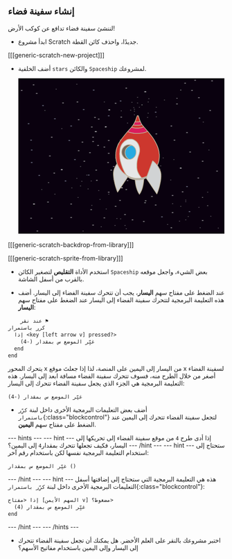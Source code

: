 ## إنشاء سفينة فضاء

لننشئ سفينة فضاء تدافع عن كوكب الأرض!

+ ابدأ مشروع Scratch جديدًا، واحذف كائن القطة.

[[[generic-scratch-new-project]]]

+ أضف الخلفية `stars` والكائن `Spaceship` لمشروعك.
    
    ![لقطة الشاشة](images/invaders-sprites.png)

[[[generic-scratch-backdrop-from-library]]]

[[[generic-scratch-sprite-from-library]]]

+ استخدم الأداة **التقليص** لتصغير الكائن `Spaceship` بعض الشيء، واجعل موقعه بالقرب من أسفل الشاشة.

+ عند الضغط على مفتاح سهم **اليسار**، يجب أن تتحرك سفينة الفضاء إلى اليسار. أضف هذه التعليمة البرمجية لتتحرك سفينة الفضاء إلى اليسار عند الضغط على مفتاح سهم **اليسار**:

```blocks
    عند نقر ⚑
كرر باستمرار 
  إذا <key [left arrow v] pressed?> 
    غيِّر الموضع س بمقدار (-4)
  end
end
```

يتحرك المحور x من اليسار إلى اليمين على المنصة، لذا إذا جعلتَ موقع x لسفينة الفضاء أصغر من خلال الطرح منه، فسوف تتحرك سفينة الفضاء مسافة ابعد إلى اليسار. هذه التعليمة البرمجية هي الجزء الذي يجعل سفينة الفضاء تتحرك إلى اليسار:

```blocks
غيِّر الموضع س بمقدار (-4)
```

+ أضف بعض التعليمات البرمجية الأخرى داخل لبنة `كرِّر باستمرار`{:class="blockcontrol"} لتجعل سفينة الفضاء تتحرك إلى اليمين عند الضغط على مفتاح سهم **اليمين**.

\--- hints \--- \--- hint \--- إذا أدى طرح `4` من موقع سفينة الفضاء إلى تحريكها إلى اليسار، فكيف تجعلها تتحرك بمقدار`4` إلى اليمين؟ \--- /hint \--- \--- hint \--- ستحتاج إلى استخدام التعليمة البرمجية نفسها لكن باستخدام رقم آخر:

```blocks
غيِّر الموضع س بمقدار ()
```

\--- /hint \--- \--- hint \--- هذه هي التعليمة البرمجية التي ستحتاج إلى إضافتها أسفل التعليمات البرمجية الأخرى داخل لبنة `كرِّر باستمرار`{:class="blockcontrol"}:

```blocks
إذا <مفتاح [السهم الأيمن v] مضغوط؟> 
  غيِّر الموضع س بمقدار (4)
end
```

\--- /hint \--- \--- /hints \---

+ اختبر مشروعك بالنقر على العلم الأخضر. هل يمكنك أن تجعل سفينة الفضاء تتحرك إلى اليسار وإلى اليمين باستخدام مفاتيح الأسهم؟